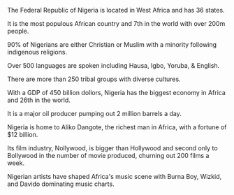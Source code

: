 The Federal Republic of Nigeria is located in West Africa and has 36 states.

It is the most populous African country and 7th in the world with over 200m people.

90% of Nigerians are either Christian or Muslim with a minority following indigenous religions.

Over 500 languages are spoken including Hausa, Igbo, Yoruba, & English.

There are more than 250 tribal groups with diverse cultures.

With a GDP of 450 billion dollors, Nigeria has the biggest economy in Africa and 26th in the world.

It is a major oil producer pumping out 2 million barrels a day.

Nigeria is home to Aliko Dangote, the richest man in Africa, with a fortune of $12 billion.

Its film industry, Nollywood, is bigger than Hollywood and second only to Bollywood in the number of movie produced, churning out 200 films a week.

Nigerian artists have shaped Africa's music scene with Burna Boy, Wizkid, and Davido dominating music charts.
